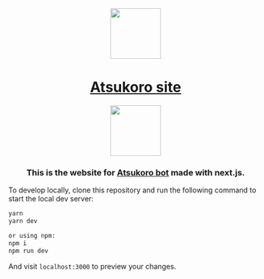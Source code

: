 <div align="center">
  <img src="https://cdn.discordapp.com/attachments/728646482437210193/869963219358322698/Navrh_bez_nazvu.png" width="100px" draggable="false" >
</div>
<h1 align="center"><a href="https://atsukoro.tk">Atsukoro site</a></h1>
<div align="center">
  <img src="https://www.codefactor.io/repository/github/atsukoro-bot/atsukoro-site/badge" width="100px" draggable="false" >
</div>
<h3 align="center">This is the website for <a href="https://github.com/Atsukoro-bot/Atsukoro">Atsukoro bot</a> made with next.js.</h3>


To develop locally, clone this repository and run the following command to start the local dev server:

```bash
yarn
yarn dev

or using npm:
npm i
npm run dev
```

And visit `localhost:3000` to preview your changes.

